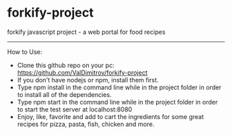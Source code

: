 # forkify-project
forkify javascript project - a web portal for food recipes

---

How to Use:

- Clone this github repo on your pc: https://github.com/ValDimitrov/forkify-project
- If you don't have nodejs or npm, install them first.
- Type npm install in the command line while in the project folder in order to install all of the dependencies.
- Type npm start in the command line while in the project folder in order to start the test server at localhost:8080
- Enjoy, like, favorite and add to cart the ingredients for some great recipes for pizza, pasta, fish, chicken and more.
